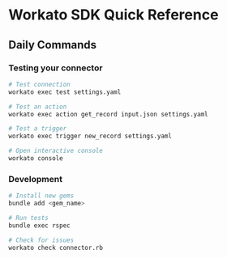 # Workato SDK Quick Reference

## Daily Commands

### Testing your connector
```bash
# Test connection
workato exec test settings.yaml

# Test an action
workato exec action get_record input.json settings.yaml

# Test a trigger
workato exec trigger new_record settings.yaml

# Open interactive console
workato console
```

### Development
```bash
# Install new gems
bundle add <gem_name>

# Run tests
bundle exec rspec

# Check for issues
workato check connector.rb
```
